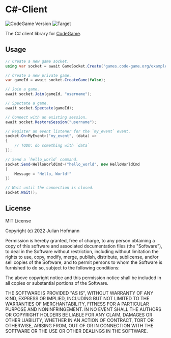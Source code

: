 # C#-Client
![CodeGame Version](https://img.shields.io/badge/CodeGame-v0.7-orange)
![Target](https://img.shields.io/badge/Framework-.Net%206-blue)

The C# client library for [CodeGame](https://code-game.org).

## Usage

```csharp
// Create a new game socket.
using var socket = await GameSocket.Create("games.code-game.org/example");

// Create a new private game.
var gameId = await socket.CreateGame(false);

// Join a game.
await socket.Join(gameId, "username");

// Spectate a game.
await socket.Spectate(gameId);

// Connect with an existing session.
await socket.RestoreSession("username");

// Register an event listener for the `my_event` event.
socket.On<MyEvent>("my_event", (data) =>
{
    // TODO: do something with `data`
});

// Send a `hello_world` command.
socket.Send<HelloWorldCmd>("hello_world", new HelloWorldCmd
{
    Message = "Hello, World!"
})

// Wait until the connection is closed.
socket.Wait();
```

## License

MIT License

Copyright (c) 2022 Julian Hofmann

Permission is hereby granted, free of charge, to any person obtaining a copy
of this software and associated documentation files (the "Software"), to deal
in the Software without restriction, including without limitation the rights
to use, copy, modify, merge, publish, distribute, sublicense, and/or sell
copies of the Software, and to permit persons to whom the Software is
furnished to do so, subject to the following conditions:

The above copyright notice and this permission notice shall be included in all
copies or substantial portions of the Software.

THE SOFTWARE IS PROVIDED "AS IS", WITHOUT WARRANTY OF ANY KIND, EXPRESS OR
IMPLIED, INCLUDING BUT NOT LIMITED TO THE WARRANTIES OF MERCHANTABILITY,
FITNESS FOR A PARTICULAR PURPOSE AND NONINFRINGEMENT. IN NO EVENT SHALL THE
AUTHORS OR COPYRIGHT HOLDERS BE LIABLE FOR ANY CLAIM, DAMAGES OR OTHER
LIABILITY, WHETHER IN AN ACTION OF CONTRACT, TORT OR OTHERWISE, ARISING FROM,
OUT OF OR IN CONNECTION WITH THE SOFTWARE OR THE USE OR OTHER DEALINGS IN THE
SOFTWARE.
